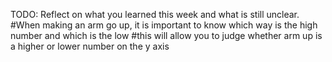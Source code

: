 TODO: Reflect on what you learned this week and what is still unclear.
#When making an arm go up, it is important to know which way is the high number and which is the low
#this will allow you to judge whether arm up is a higher or lower number on the y axis